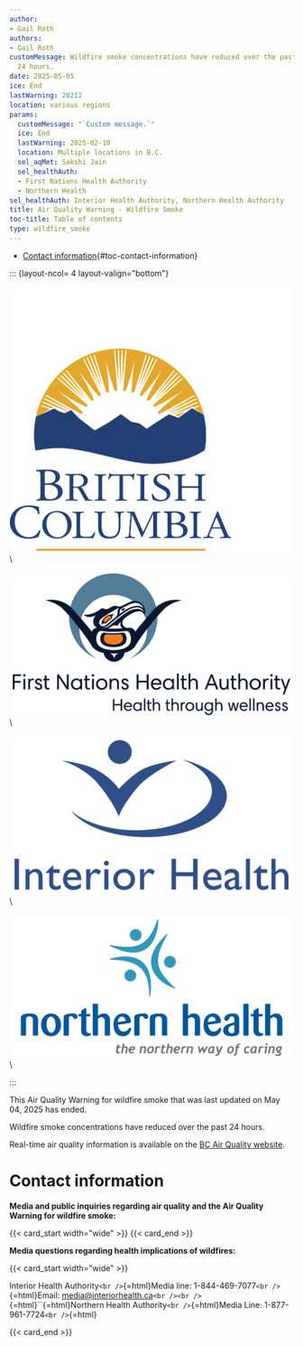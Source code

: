 ```yaml
---
author:
- Gail Roth
authors:
- Gail Roth
customMessage: Wildfire smoke concentrations have reduced over the past
  24 hours.
date: 2025-05-05
ice: End
lastWarning: 20212
location: various regions
params:
  customMessage: "`Custom message.`"
  ice: End
  lastWarning: 2025-02-10
  location: Multiple locations in B.C.
  sel_aqMet: Sakshi Jain
  sel_healthAuth:
  - First Nations Health Authority
  - Northern Health
sel_healthAuth: Interior Health Authority, Northern Health Authority
title: Air Quality Warning - Wildfire Smoke
toc-title: Table of contents
type: wildfire_smoke
---
```


-   [Contact
    information](#contact-information){#toc-contact-information}

<!--
Copyright 2025 Province of British Columbia

This work is licensed under the Creative Commons Attribution 4.0 International License.
To view a copy of this license, visit http://creativecommons.org/licenses/by/4.0/.
-->
<!-- Logo header, the layout-col should be set based on number of logos including FHNA and BCGov-->
<!-- the trailing slash means the text in square brackets is alt text -->

::: {layout-ncol= 4 layout-valign="bottom"}

![Government of British Columbia logo](/assets/logo_BCID_V_RGB_pos.png)\

![First Nations Health Authority logo](/assets/logo_FNHA.png)\

![Interior Health Authority logo](/assets/logo_IH.png)\

![Northern Health Authority logo](/assets/logo_NH.png)\

:::

This Air Quality Warning for wildfire smoke that was last updated on May
04, 2025 has ended.

Wildfire smoke concentrations have reduced over the past 24 hours.

Real-time air quality information is available on the [BC Air Quality
website](https://gov.bc.ca/airqualityhealthindex).

# Contact information

**Media and public inquiries regarding air quality and the Air Quality
Warning for wildfire smoke:**

{{< card_start width="wide" >}}
{{< card_end >}}

**Media questions regarding health implications of wildfires:**

{{< card_start width="wide" >}}

Interior Health Authority`<br />`{=html}Media line:
1-844-469-7077`<br />`{=html}Email:
media@interiorhealth.ca`<br /><br />`{=html}``{=html}Northern Health
Authority`<br />`{=html}Media Line: 1-877-961-7724`<br />`{=html}

{{< card_end >}}
